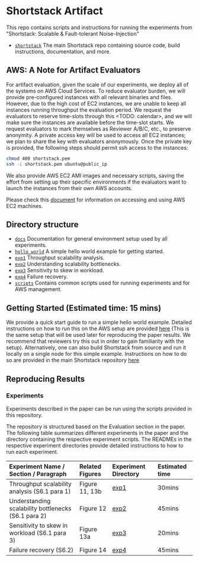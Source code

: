 # Shortstack Artifact

This repo contains scripts and instructions for running the experiments from "Shortstack: Scalable & Fault-tolerant Noise-Injection"

* [`shortstack`](https://github.com/pancake-security/shortstack.git) The main Shortstack repo containing source code, build instructions, documentation, and more.

## AWS: A Note for Artifact Evaluators

For artifact evaluation, given the scale of our experiments, we deploy all of the systems on AWS Cloud Services. To reduce evaluator burden, we will provide pre-configured instances with all relevant binaries and files. However, due to the high cost of EC2 instances, we are unable to keep all instances running throughput the evaluation period. We request the evaluators to reserve time-slots through this <TODO: calendar>, and we will make sure the instances are available before the time-slot starts. We request evaluators to mark themselves as Reviewer A/B/C, etc., to preserve anonymity. A private access key will be used to access all EC2 instances; we plan to share the key with evaluators anonymously. Once the private key is provided, the following steps should permit ssh access to the instances:

```bash
chmod 400 shortstack.pem
ssh -i shortstack.pem ubuntu@public_ip
```

We also provide AWS EC2 AMI images and necessary scripts, saving the effort from setting up their specific environments if the evaluators want to launch the instances from their own AWS accounts. 

Please check this [document](docs/aws_info.md) for information on accessing and using AWS EC2 machines.


## Directory structure 
* [`docs`](docs) Documentation for general environment setup used by all experiments.
* [`hello_world`](hello_world) A simple hello world example for getting started. 
* [`exp1`](exp1) Throughput scalability analysis.
* [`exp2`](exp2) Understanding scalability bottlenecks.
* [`exp3`](exp3) Sensitivity to skew in workload.
* [`exp4`](exp4) Failure recovery.
* [`scripts`](scripts) Contains common scripts used for running experiments and for AWS management.


## Getting Started (Estimated time: 15 mins)

We provide a quick start guide to run a simple hello world example. Detailed instructions on how to run this on the AWS setup are provided [here](hello_world) (This is the same setup that will be used later for reproducing the paper results. We recommend that reviewers try this out in order to gain familiarity with the setup). Alternatively, one can also build Shortstack from source and run it locally on a single node for this simple example. Instructions on how to do so are provided in the main Shortstack repository [here](https://github.com/pancake-security/shortstack.git)

## Reproducing Results

### Experiments

Experiments described in the paper can be run using the scripts provided in this repository.

The repository is structured based on the Evaluation section in the paper. The following table summarizes different experiments in the paper and the directory containing the respective experiment scripts. The READMEs in the respective experiment directories provide detailed instructions to how to run each experiment.

| Experiment Name / Section / Paragraph | Related Figures |	Experiment Directory | Estimated time |
| :-------------- | :--------------- | :----------------- | :------------------ |
| Throughput scalability analysis (S6.1 para 1)   |     	Figure 11, 13b  |      	[exp1](exp1)   | 30mins |      
|  Understanding scalability bottlenecks (S6.1 para 2) |  	Figure 12   |     [exp2](exp2)  |   45mins    |
|   Sensitivity to skew in workload (S6.1 para 3)       | 	Figure 13a   |     [exp3](exp3)   |  20mins     | 
| Failure recovery (S6.2) |	Figure 14 |       	[exp4](exp4)   |  45mins   | 










